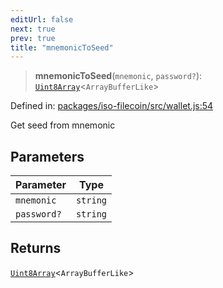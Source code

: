 ```yaml
---
editUrl: false
next: true
prev: true
title: "mnemonicToSeed"
---
```


> **mnemonicToSeed**(`mnemonic`, `password?`): [`Uint8Array`](https://developer.mozilla.org/docs/Web/JavaScript/Reference/Global_Objects/Uint8Array)\<`ArrayBufferLike`\>

Defined in: [packages/iso-filecoin/src/wallet.js:54](https://github.com/hugomrdias/filecoin/blob/main/packages/iso-filecoin/src/wallet.js#L54)

Get seed from mnemonic

## Parameters

| Parameter | Type |
| ------ | ------ |
| `mnemonic` | `string` |
| `password?` | `string` |

## Returns

[`Uint8Array`](https://developer.mozilla.org/docs/Web/JavaScript/Reference/Global_Objects/Uint8Array)\<`ArrayBufferLike`\>
